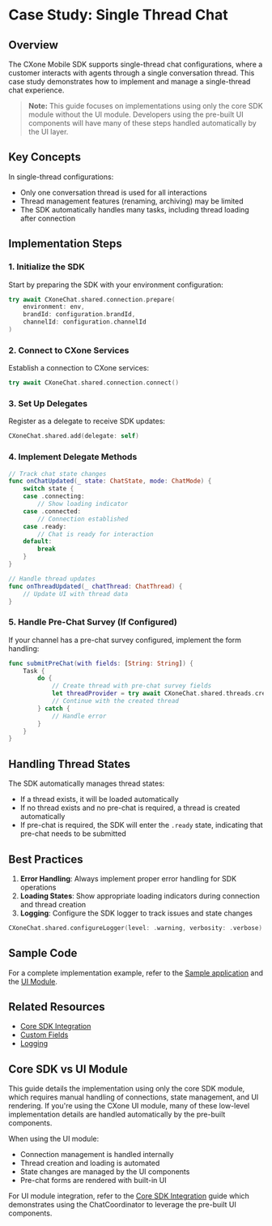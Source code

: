# Case Study: Single Thread Chat

## Overview

The CXone Mobile SDK supports single-thread chat configurations, where a customer interacts with agents through a single conversation thread. This case study demonstrates how to implement and manage a single-thread chat experience.

> **Note:** This guide focuses on implementations using only the core SDK module without the UI module. Developers using the pre-built UI components will have many of these steps handled automatically by the UI layer.

## Key Concepts

In single-thread configurations:
- Only one conversation thread is used for all interactions
- Thread management features (renaming, archiving) may be limited
- The SDK automatically handles many tasks, including thread loading after connection

## Implementation Steps

### 1. Initialize the SDK

Start by preparing the SDK with your environment configuration:

```swift
try await CXoneChat.shared.connection.prepare(
    environment: env,
    brandId: configuration.brandId,
    channelId: configuration.channelId
)
```

### 2. Connect to CXone Services

Establish a connection to CXone services:

```swift
try await CXoneChat.shared.connection.connect()
```

### 3. Set Up Delegates

Register as a delegate to receive SDK updates:

```swift
CXoneChat.shared.add(delegate: self)
```

### 4. Implement Delegate Methods

```swift
// Track chat state changes
func onChatUpdated(_ state: ChatState, mode: ChatMode) {
    switch state {
    case .connecting:
        // Show loading indicator
    case .connected:
        // Connection established
    case .ready:
        // Chat is ready for interaction
    default:
        break
    }
}

// Handle thread updates
func onThreadUpdated(_ chatThread: ChatThread) {
    // Update UI with thread data
}
```

### 5. Handle Pre-Chat Survey (If Configured)

If your channel has a pre-chat survey configured, implement the form handling:

```swift
func submitPreChat(with fields: [String: String]) {
    Task {
        do {
            // Create thread with pre-chat survey fields
            let threadProvider = try await CXoneChat.shared.threads.create(with: fields)
            // Continue with the created thread
        } catch {
            // Handle error
        }
    }
}
```

## Handling Thread States

The SDK automatically manages thread states:
- If a thread exists, it will be loaded automatically
- If no thread exists and no pre-chat is required, a thread is created automatically
- If pre-chat is required, the SDK will enter the `.ready` state, indicating that pre-chat needs to be submitted

## Best Practices

1. **Error Handling**: Always implement proper error handling for SDK operations
2. **Loading States**: Show appropriate loading indicators during connection and thread creation
3. **Logging**: Configure the SDK logger to track issues and state changes

```swift
CXoneChat.shared.configureLogger(level: .warning, verbosity: .verbose)
```

## Sample Code

For a complete implementation example, refer to the [Sample application](https://github.com/nice-devone/nice-cxone-mobile-sdk-ios/tree/main/sample) and the [UI Module](https://github.com/nice-devone/nice-cxone-mobile-sdk-ios/tree/main/cxone-chat-ui).

## Related Resources

- [Core SDK Integration](core-sdk-integration.md)
- [Custom Fields](cs-custom-fields.md)
- [Logging](cs-logging.md)

## Core SDK vs UI Module

This guide details the implementation using only the core SDK module, which requires manual handling of connections, state management, and UI rendering. If you're using the CXone UI module, many of these low-level implementation details are handled automatically by the pre-built components.

When using the UI module:
- Connection management is handled internally
- Thread creation and loading is automated
- State changes are managed by the UI components
- Pre-chat forms are rendered with built-in UI

For UI module integration, refer to the [Core SDK Integration](core-sdk-integration.md) guide which demonstrates using the ChatCoordinator to leverage the pre-built UI components.
